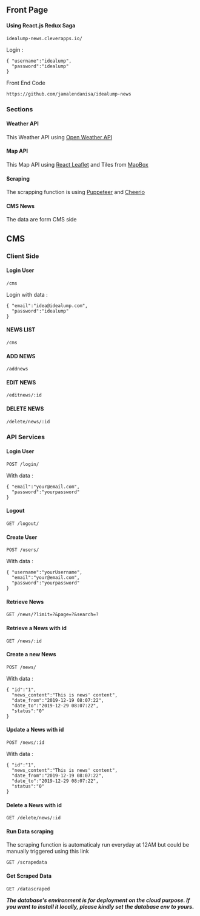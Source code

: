 ## Front Page
#### Using React.js Redux Saga
```
idealump-news.cleverapps.io/
```
Login :
```
{ "username":"idealump",
  "password":"idealump"
}
```

Front End Code
```
https://github.com/jamalendanisa/idealump-news
```
### Sections

#### Weather API
This Weather API using [Open Weather API](https://openweathermap.org/)

#### Map API
This Map API using [React Leaflet](https://react-leaflet.js.org/) and Tiles from [MapBox](https://www.mapbox.com/)

#### Scraping
The scrapping function is using [Puppeteer](https://github.com/puppeteer/puppeteer) and [Cheerio](https://cheerio.js.org/)

#### CMS News
The data are form CMS side



## CMS

### Client Side

#### Login User
```
/cms
```
Login with data :
```
{ "email":"idea@idealump.com",
  "password":"idealump"
}
```

#### NEWS LIST
```
/cms
```

#### ADD NEWS
```
/addnews
```

#### EDIT NEWS
```
/editnews/:id
```

#### DELETE NEWS
```
/delete/news/:id
```


### API Services

#### Login User
```
POST /login/
```
With data :
```
{ "email":"your@email.com",
  "password":"yourpassword"
}
```

#### Logout
```
GET /logout/

```

#### Create User
```
POST /users/
```
With data :
```
{ "username":"yourUsername",
  "email":"your@email.com",
  "password":"yourpassword"
}
```

#### Retrieve News
```
GET /news/?limit=?&page=?&search=?
```

#### Retrieve a News with id
```
GET /news/:id
```

#### Create a new News
```
POST /news/
```
With data :
```
{ "id":"1",
  "news_content":"This is news' content",
  "date_from":"2019-12-19 08:07:22",
  "date_to":"2019-12-29 08:07:22",
  "status":"0"
}
```

#### Update a News with id
```
POST /news/:id
```
With data :
```
{ "id":"1",
  "news_content":"This is news' content",
  "date_from":"2019-12-19 08:07:22",
  "date_to":"2019-12-29 08:07:22",
  "status":"0"
}
```

#### Delete a News with id
```
GET /delete/news/:id
```

#### Run Data scraping
The scraping function is automaticaly run everyday at 12AM but could be manually triggered using this link
```
GET /scrapedata
```

#### Get Scraped Data
```
GET /datascraped
```


***The database's environment is for deployment on the cloud purpose. 
If you want to install it locally, please kindly set the database env to yours.***
